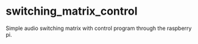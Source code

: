 switching_matrix_control
========================

Simple audio switching matrix with control program through the raspberry pi.